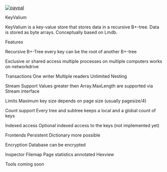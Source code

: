 [![paypal](https://www.paypalobjects.com/en_US/DK/i/btn/btn_donateCC_LG.gif)](https://www.paypal.com/donate?hosted_button_id=GJYEF698N24XN)

KeyValium

KeyValium is a key-value store that stores data in a recursive B+-tree. Data is stored as byte arrays. Conceptually based on Lmdb.

Features

Recursive B+-Tree 
    every key can be the root of another B+-tree

Exclusive or shared access
    multiple processes on multiple computers
    works on networkdrive 

Transactions
    One writer
    Multiple readers
    Unlimited Nesting

Stream Support
    Values greater then Array.MaxLength are supported via Stream interface
    
Limits
    Maximum key size depends on page size (usually pagesize/4)

Count support
    Every tree and subtree keeps a local and a global count of keys

Indexed access
    Optional indexed access to the keys (not implemented yet)

Frontends
    Persistent Dictionary
    more possible
    
Encryption
    Database can be encrypted

Inspector
    Filemap
    Page statistics
    annotated Hexview

Tools
    coming soon
    
